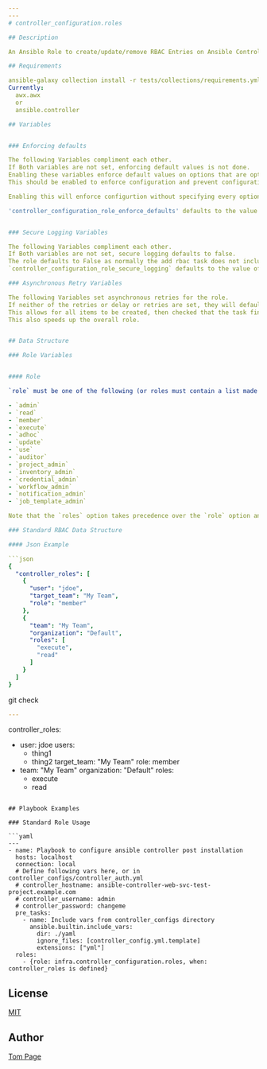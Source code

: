 ```yaml
---
---
# controller_configuration.roles

## Description

An Ansible Role to create/update/remove RBAC Entries on Ansible Controller.

## Requirements

ansible-galaxy collection install -r tests/collections/requirements.yml to be installed
Currently:
  awx.awx
  or
  ansible.controller

## Variables


### Enforcing defaults

The following Variables compliment each other.
If Both variables are not set, enforcing default values is not done.
Enabling these variables enforce default values on options that are optional in the controller API.
This should be enabled to enforce configuration and prevent configuration drift. It is recomended to be enabled, however it is not enforced by default.

Enabling this will enforce configurtion without specifying every option in the configuration files.

'controller_configuration_role_enforce_defaults' defaults to the value of 'controller_configuration_enforce_defaults' if it is not explicitly called. This allows for enforced defaults to be toggled for the entire suite of controller configuration roles with a single variable, or for the user to selectively use it.


### Secure Logging Variables

The following Variables compliment each other.
If Both variables are not set, secure logging defaults to false.
The role defaults to False as normally the add rbac task does not include sensitive information.
`controller_configuration_role_secure_logging` defaults to the value of `controller_configuration_secure_logging` if it is not explicitly called. This allows for secure logging to be toggled for the entire suite of configuration roles with a single variable, or for the user to selectively use it.

### Asynchronous Retry Variables

The following Variables set asynchronous retries for the role.
If neither of the retries or delay or retries are set, they will default to their respective defaults.
This allows for all items to be created, then checked that the task finishes successfully.
This also speeds up the overall role.


## Data Structure

### Role Variables


#### Role

`role` must be one of the following (or roles must contain a list made up from the following):

- `admin`
- `read`
- `member`
- `execute`
- `adhoc`
- `update`
- `use`
- `auditor`
- `project_admin`
- `inventory_admin`
- `credential_admin`
- `workflow_admin`
- `notification_admin`
- `job_template_admin`

Note that the `roles` option takes precedence over the `role` option and simply allows to specify multiple roles for a user or team (or set of users or teams).

### Standard RBAC Data Structure

#### Json Example

```json
{
  "controller_roles": [
    {
      "user": "jdoe",
      "target_team": "My Team",
      "role": "member"
    },
    {
      "team": "My Team",
      "organization": "Default",
      "roles": [
        "execute",
        "read"
      ]
    }
  ]
}
```

git check

```yaml
---
```

controller_roles:
- user: jdoe
  users:
    - thing1
    - thing2
  target_team: "My Team"
  role: member
- team: "My Team"
  organization: "Default"
  roles:
    - execute
    - read
```

## Playbook Examples

### Standard Role Usage

```yaml
---
- name: Playbook to configure ansible controller post installation
  hosts: localhost
  connection: local
  # Define following vars here, or in controller_configs/controller_auth.yml
  # controller_hostname: ansible-controller-web-svc-test-project.example.com
  # controller_username: admin
  # controller_password: changeme
  pre_tasks:
    - name: Include vars from controller_configs directory
      ansible.builtin.include_vars:
        dir: ./yaml
        ignore_files: [controller_config.yml.template]
        extensions: ["yml"]
  roles:
    - {role: infra.controller_configuration.roles, when: controller_roles is defined}
```

## License

[MIT](https://github.com/redhat-cop/controller_configuration#licensing)

## Author

[Tom Page](https://github.com/Tompage1994)

